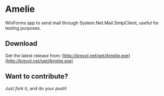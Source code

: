 Amelie
======

WinForms app to send mail through System.Net.Mail.SmtpClient, useful for testing purposes.

Download
--------

Get the latest release from: [http://kreyol.net/get/Amelie.exe](http://kreyol.net/get/Amelie.exe)

Want to contribute?
-------------------

Just _fork_ it, and do your _push_!